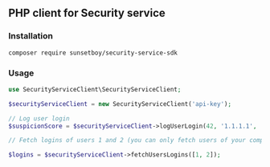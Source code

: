 ## PHP client for Security service

### Installation

```
composer require sunsetboy/security-service-sdk
```

### Usage

```php
use SecurityServiceClient\SecurityServiceClient;

$securityServiceClient = new SecurityServiceClient('api-key');

// Log user login
$suspicionScore = $securityServiceClient->logUserLogin(42, '1.1.1.1', 'Mozilla 123');

// Fetch logins of users 1 and 2 (you can only fetch users of your company)

$logins = $securityServiceClient->fetchUsersLogins([1, 2]);
```
